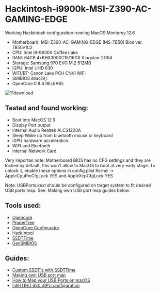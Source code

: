 # Hackintosh-i9900k-MSI-Z390-AC-GAMING-EDGE

Working Hackintosh configuration running MacOS Monterey 12.6

- Motherboard: MSI-Z390-AC-GAMING-EDGE (MS-7B50) Bios ver. 7B50v1C2
- CPU: Intel i9-9900K Coffee Lake  
- RAM: 64GB 4xKHX3000C15/16GX Kingston DDR4
- Storage: Samsung 970 EVO M.2 512MB  
- iGPU: Intel UHD 630  
- WIFI/BT: Canon Lake PCH CNVi WiFi
- SMIBIOS iMac19,1
- OpenCore 0.8.4 RELEASE


![11download](https://user-images.githubusercontent.com/7040503/190868987-2ca863c3-1b9b-4d1f-b69e-75f746fb3b90.png)


## Tested and found working:
- Boot into MacOS 12.6
- Display Port output
- Internal Audio Realtek ALCS1220A
- Sleep Wake up from bluetooth mouse or keyboard
- iGPU hardware acceleration
- WIFI and Bluetooth 
- Internal Network Card


Very importan note: Motherboard BIOS has no CFG settings and they are locked by default, this won't allow to MacOS to boot at very early stage. To unlock it, enable these options in config.plist Kernel -> AppleCpuPmCfgLock YES and AppleXcpCfgLock YES 


Note: USBPorts.kext should be configured on target system to fit desired USB ports map. See: Making own USB port map guides below.



## Tools used:
- [Opencore](https://dortania.github.io/OpenCore-Install-Guide/) 
- [ProperTree](https://github.com/corpnewt/ProperTree)
- [OpenCore Configurator](https://mackie100projects.altervista.org/download-opencore-configurator/)
- [Hackintool](https://github.com/headkaze/Hackintool)
- [SSDTTime](https://github.com/corpnewt/SSDTTime)
- [GenSMBIOS](https://github.com/corpnewt/GenSMBIOS)

## Guides:
- [Custom SSDT's with SSDTTime](https://www.tonymacx86.com/threads/custom-ssdts-using-corpnewts-ssdttime.318976/)
- [Making own USB port map](https://www.tonymacx86.com/threads/the-new-beginners-guide-to-usb-port-configuration.286553/#post-2029768)
- [How to Map your USB Ports on macOS](https://elitemacx86.com/threads/how-to-map-your-usb-ports-on-macos.581/)
- [Intel UHD 630 iGPU configuration](https://www.tonymacx86.com/threads/guide-intel-uhd-graphics-630-coffee-lake-headless-mode-main-card.304000/)


